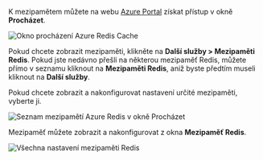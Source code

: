 K mezipamětem můžete na webu [Azure Portal](https://portal.azure.com) získat přístup v okně **Procházet**.

![Okno procházení Azure Redis Cache](media/redis-cache-browse/redis-cache-browse.png)

Pokud chcete zobrazit mezipaměti, klikněte na **Další služby > Mezipaměti Redis**. Pokud jste nedávno přešli na některou mezipaměť Redis, můžete přímo v seznamu kliknout na **Mezipaměti Redis**, aniž byste předtím museli kliknout na **Další služby**.

Pokud chcete zobrazit a nakonfigurovat nastavení určité mezipaměti, vyberte ji.

![Seznam mezipamětí Azure Redis v okně Procházet](media/redis-cache-browse/redis-caches.png)

Mezipaměť můžete zobrazit a nakonfigurovat z okna **Mezipaměť Redis**.

![Všechna nastavení mezipaměti Redis](media/redis-cache-browse/redis-cache-blade.png)

